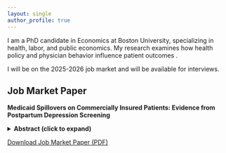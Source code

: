 ```yaml
---
layout: single
author_profile: true
---
```



I am a PhD candidate in Economics at Boston University, specializing in health, labor, and public economics. My research examines how health policy and physician behavior influence patient outcomes . 

I will be on the 2025-2026 job market and will be available for interviews.

## Job Market Paper

**Medicaid Spillovers on Commercially Insured Patients: Evidence from Postpartum Depression Screening**  
<details>
<summary><strong>Abstract (click to expand)</strong></summary>

This paper examines how targeted Medicaid reimbursement affects screening practices across payer types.  
Using linked birth records and All-Payer Claims data from 2012–2019, I find that practices with greater pre-policy Medicaid exposure increased screening more after the policy, mainly among commercially insured patients—consistent with practice-wide adoption rather than payer-specific targeting. Physician movers’ behavior indicates that about two-thirds of physicians adjust their screening toward the norms of their new practice, showing that organizational systems play a key role in shaping provider behavior.

</details>

[Download Job Market Paper (PDF)](/files/Lee_JMP_101725.pdf)


